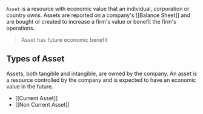 `Asset` is a resource with economic value that an individual, corporation or country owns. Assets are reported on a company's [[Balance Sheet]] and are bought or created to increase a firm's value or benefit the firm's operations. 

> Asset has future economic benefit

## Types of Asset
Assets, both tangible and intangible, are owned by the company. An asset is a resource controlled by the company and is expected to have an economic value in the future.

- [[Current Asset]]
- [[Non Current Asset]]